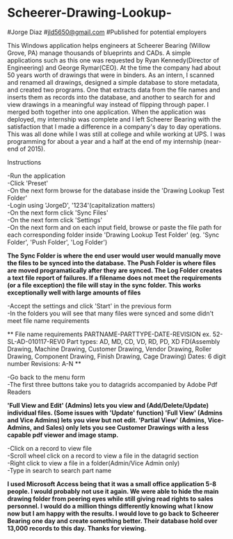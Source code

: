 # Scheerer-Drawing-Lookup-
#Jorge Diaz
#jld5650@gmail.com
#Published for potential employers

This Windows application helps engineers at Scheerer Bearing (Willow Grove, PA) manage thousands of blueprints and CADs.
A simple applications such as this one was requested by Ryan Kennedy(Director of Engineering) and George Rymar(CEO).
At the time the company had about 50 years worth of drawings that were in binders. As an intern, I scanned and renamed all drawings,
designed a simple database to store metadata, and created two programs. One that extracts data from the file names and inserts them
as records into the database, and another to search for and view drawings in a meaningful way instead of flipping through paper. 
I merged both together into one application. When the application was deployed, my internship was complete and I left Scheerer Bearing 
with the satisfaction that I made a difference in a company's day to day operations. This was all done while I was still at college and while
working at UPS. I was programming for about a year and a half at the end of my internship (near-end of 2015).

Instructions <br>

-Run the application <br>
-Click 'Preset'<br>
-On the next form browse for the database inside the 'Drawing Lookup Test Folder'<br>
-Login using 'JorgeD', '1234'(capitalization matters)<br>
-On the next form click 'Sync Files'<br>
-On the next form click 'Settings'<br>
-On the next form and on each input field, browse or paste the file path for each  corresponding folder inside 'Drawing Lookup Test Folder'
(eg. 'Sync Folder', 'Push Folder', 'Log Folder')<br>

**The Sync Folder is where the end user would user would manually move the files to be synced into the database. The Push Folder is where files
are moved programatically after they are synced. The Log Folder creates a text file report of failures. If a filename does not meet the requirements
(or a file exception) the file will stay in the sync folder. This works exceptionally well with large amounts of files**

-Accept the settings and click 'Start' in the previous form<br>
-In the folders you will see that many files were synced and some didn't meet file name requirements<br>

** File name requirements
PARTNAME-PARTTYPE-DATE-REVISION
ex. 52-SL-AD-010117-REV0
Part types: AD, MD, CD, VD, RD, PD, XD FD(Assembly Drawing, Machine Drawing, Customer Drawing, Vendor Drawing, 
 Roller Drawing, Component Drawing, Finish Drawing, Cage Drawing)
Dates: 6 digit number
Revisions: A-N **

-Go back to the menu form<br>
-The first three buttons take you to datagrids accompanied by Adobe Pdf Readers<br>

**'Full View and Edit' (Admins) lets you view and (Add/Delete/Update) individual files. (Some issues with 'Update' function)
  'Full View' (Admins and Vice Admins) lets you view but not edit.
  'Partial View' (Admins, Vice-Admins, and Sales) only lets you see Customer Drawings with a less capable pdf viewer and image stamp.**

-Click on a record to view file<br>
-Scroll wheel click on a record to view a file in the datagrid section<br>
-Right click to view a file in a folder(Admin/Vice Admin only)<br>
-Type in search to search part name<br>

**I used Microsoft Access being that it was a small office application 5-8 people. I would probably not use it again. We were able to hide the main drawing folder 
from peering eyes while still giving read rights to sales personnel. I would do a million things differently knowing what I know now but I am happy with the results. I would
love to go back to Scheerer Bearing one day and create something better. Their database hold over 13,000 records to this day. Thanks for viewing.**







